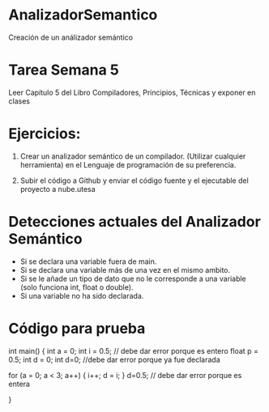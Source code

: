# AnalizadorSemantico
Creación de un análizador semántico


# Tarea Semana 5

Leer Capítulo 5 del Libro Compiladores, Principios, Técnicas y exponer en clases

# Ejercicios:

1)    Crear un analizador semántico de un compilador. (Utilizar cualquier herramienta) en el Lenguaje de programación de su preferencia.

2)    Subir el código a Github y enviar el código fuente y el ejecutable del proyecto a nube.utesa


# Detecciones actuales del Analizador Semántico
- Si se declara una variable fuera de main.
- Si se declara una variable más de una vez en el mismo ambito.
- Si se le añade un tipo de dato que no le corresponde a una variable (solo funciona int, float o double).
- Si una variable no ha sido declarada.



# Código para prueba
int main() {
  int a = 0;
  int i = 0.5; // debe dar error porque es entero
  float p = 0.5;
  int d = 0;
  int d=0; //debe dar error porque ya fue declarada

  for (a = 0; a < 3; a++) {
    i++;
    d = i;
  }
  d=0.5; // debe dar error porque es entera

}
